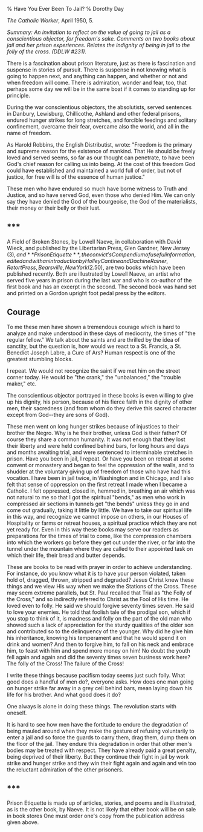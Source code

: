 % Have You Ever  Been To Jail?
% Dorothy Day

*The Catholic Worker*, April 1950, 5.

*Summary: An invitation to reflect on the value of going to jail as a
conscientious objector, for freedom's sake. Comments on two books about
jail and her prison experiences. Relates the indignity of being in jail
to the folly of the cross. (DDLW \#231).*

There is a fascination about prison literature, just as there is
fascination and suspense in stories of pursuit. There is suspense in not
knowing what is going to happen next, and anything can happen, and
whether or not and when freedom will come. There is admiration, wonder
and fear, too, that perhaps some day we will be in the same boat if it
comes to standing up for principle.

During the war conscientious objectors, the absolutists, served
sentences in Danbury, Lewisburg, Chillicothe, Ashland and other federal
prisons, endured hunger strikes for long stretches, and forcible
feedings and solitary confinement, overcame their fear, overcame also
the world, and all in the name of freedom.

As Harold Robbins, the English Distributist, wrote: "Freedom is the
primary and supreme reason for the existence of mankind. That He should
be freely loved and served seems, so far as our thought can penetrate,
to have been God's chief reason for calling us into being. At the cost
of this freedom God could have established and maintained a world full
of order, but not of justice, for free will is of the essence of human
justice."

These men who have endured so much have borne witness to Truth and
Justice, and so have served God, even those who denied Him. We can only
say they have denied the God of the bourgeoise, the God of the
materialists, their money or their belly or their lust.

\*\*\*
---

A Field of Broken Stones, by Lowell Naeve, in collaboration with David
Wieck, and published by the Libertarian Press, Glen Gardner, New Jersey
($3), and **Prison Etiquette**, the convict's Compendium of useful
information, edited and with an introduction by Holley Cantine and
Dachine Rainer, Retort Press, Bearsville, New York ($2.50), are two
books which have been published recently. Both are illustrated by Lowell
Naeve, an artist who served five years in prison during the last war and
who is co-author of the first book and has an excerpt in the second. The
second book was hand set and printed on a Gordon upright foot pedal
press by the editors.

Courage
---

To me these men have shown a tremendous courage which is hard to analyze
and make understood in these days of mediocrity, the times of "the
regular fellow." We talk about the saints and are thrilled by the idea
of sanctity, but the question is, how would we react to a St. Francis, a
St. Benedict Joseph Labre, a Cure of Ars? Human respect is one of the
greatest stumbling blocks.

I repeat. We would not recognize the saint if we met him on the street
corner today. He would be "the crank," the "unbalanced," the "trouble
maker," etc.

The conscientious objector portrayed in these books is even willing to
give up his dignity, his person, because of his fierce faith in the
dignity of other men, their sacredness (and from whom do they derive
this sacred character except from God--they are sons of God).

These men went on long hunger strikes because of injustices to their
brother the Negro. Why is he their brother, unless God is their father?
Of course they share a common humanity. It was not enough that they lost
their liberty and were held confined behind bars, for long hours and
days and months awaiting trial, and were sentenced to interminable
stretches in prison. Have you been in jail, I repeat. Or have you been
on retreat at some convent or monastery and began to feel the oppression
of the walls, and to shudder at the voluntary giving up of freedom of
those who have had this vocation. I have been in jail twice, in
Washington and in Chicago, and I also felt that sense of oppression on
the first retreat I made when I became a Catholic. I felt oppressed,
closed in, hemmed in, breathing an air which was not natural to me so
that I got the spiritual "bends," as men who work in compressed air
sections in tunnels get "the bends" unless they go in and come out
gradually, taking it little by little. We have to take our spiritual
life in this way, and recognize we cannot impose on others, in our
Houses of Hospitality or farms or retreat houses, a spiritual practice
which they are not yet ready for. Even in this way these books may serve
our readers as preparations for the times of trial to come, like the
compression chambers into which the workers go before they get out under
the river, or far into the tunnel under the mountain where they are
called to their appointed task on which their life, their bread and
butter depends.

These are books to be read with prayer in order to achieve
understanding. For instance, do you know what it is to have your person
violated, taken hold of, dragged, thrown, stripped and degraded? Jesus
Christ knew these things and we view His way when we make the Stations
of the Cross. These may seem extreme parallels, but St. Paul recalled
that Trial as "the Folly of the Cross," and so indirectly referred to
Christ as the Fool of His time. He loved even to folly. He said we
should forgive seventy times seven. He said to love your enemies. He
told that foolish tale of the prodigal son, which if you stop to think
of it, is madness and folly on the part of the old man who showed such a
lack of appreciation for the sturdy qualities of the older son and
contributed so to the delinquency of the younger. Why did he give him
his inheritance, knowing his temperament and that he would spend it on
drink and women? And then to forgive him, to fall on his neck and
embrace him, to feast with him and spend more money on him! No doubt the
youth fell again and again and did the seventy times seven business work
here? The folly of the Cross! The failure of the Cross!

I write these things because pacifism today seems just such folly. What
good does a handful of men do?, everyone asks. How does one man going on
hunger strike far away in a grey cell behind bars, mean laying down his
life for his brother. And what good does it do?

One always is alone in doing these things. The revolution starts with
oneself.

It is hard to see how men have the fortitude to endure the degradation
of being mauled around when they make the gesture of refusing
voluntarily to enter a jail and so force the guards to carry them, drag
them, dump them on the floor of the jail. They endure this degradation
in order that other men's bodies may be treated with respect. They have
already paid a great penalty, being deprived of their liberty. But they
continue their fight in jail by work strike and hunger strike and they
win their fight again and again and win too the reluctant admiration of
the other prisoners.

\*\*\*
---

Prison Etiquette is made up of articles, stories, and poems and is
illustrated, as is the other book, by Naeve. It is not likely that
either book will be on sale in book stores One must order one's copy
from the publication address given above.
